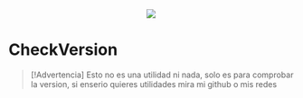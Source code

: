  <div align="center">
  <div>
    <img  src="https://i.imgur.com/4cZxNyU.png">
  </div>
  </div> 

  </p>

# CheckVersion

> [!Advertencia]
> Esto no es una utilidad ni nada, solo es para comprobar la version, si enserio quieres utilidades mira mi github o mis redes
